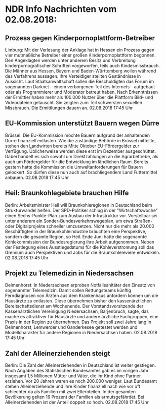 # NDR Info Nachrichten vom 02.08.2018:


## Prozess gegen Kinderpornoplattform-Betreiber
Limburg: Mit der Verlesung der Anklage hat in Hessen ein Prozess gegen vier mutmaßliche Betreiber einer großen Kinderpornoplattform begonnen. Den Angeklagten werden unter anderem Besitz und Verbreitung kinderpornografischer Schriften vorgeworfen, teils auch Kindesmissbrauch. Die Männer aus Hessen, Bayern und Baden-Württemberg wollen während des Verfahrens aussagen. Ihre Verteidiger stellten Geständnisse in Aussicht. Laut Staatsanwaltschaft sollen die Beschuldigten das Forum im sogenannten Darknet – einem verborgenen Teil des Internets - aufgebaut oder als Programmierer und Moderator betreut haben. Nach Erkenntnissen der Ermittler haben mehr als 100.000 Nutzer über die Plattform Bild- und Videodateien getauscht. Sie zeigten zum Teil schwersten sexuellen Missbrauch. Die Ermittlungen dauern an. 02.08.2018 17:45 Uhr 

## EU-Kommission unterstützt Bauern wegen Dürre
Brüssel: Die EU-Kommission möchte Bauern aufgrund der anhaltenden Dürre finanziell entlasten. Wie die zuständige Behörde in Brüssel mitteilte, stehen den Landwirten bereits Mitte Oktober EU-Fördergelder zur Verfügung. Üblicherweise werden diese erst im Dezember ausgeschüttet. Dabei handelt es sich sowohl um Direktzahlungen an die Agrarbetriebe, als auch um Fördergelder für die Entwicklung im ländlichen Raum. Bereits gestern hatte die Kommission die Umweltanforderungen für Bauern gelockert. So dürfen diese nun auch auf brachliegendem Land Futtermittel anbauen. 02.08.2018 17:45 Uhr 

## Heil: Braunkohlegebiete brauchen Hilfe
Berlin: Arbeitsminister Heil will Braunkohleregionen in Deutschland beim Strukturwandel helfen. Der SPD-Politiker schlug in der "Wirtschaftswoche" einen Sechs-Punkte-Plan zum Ausbau der Infrastruktur vor. Vorstellbar sei unter anderem ein Sonder-Bundesverkehrswegeplan, um etwa Straßen- oder Digitalprojekte schneller umzusetzen. Nicht nur die mehr als 20.000 Beschäftigten in der Braunkohleindustrie bräuchten eine Perspektive, sondern die gesamte Region, so Heil. Ende Juni hatte die sogenannte Kohlekommission der Bundesregierung ihre Arbeit aufgenommen. Neben der Festlegung eines Ausstiegsdatums für die Kohleverstromung soll das Gremium auch Perspektiven und Jobs für die Braunkohlereviere entwickeln. 02.08.2018 17:45 Uhr 

## Projekt zu Telemedizin in Niedersachsen
Delmenhorst: In Niedersachsen erproben Notfallsanitäter den Einsatz von sogenannter Telemedizin. Damit sollen Rettungsteams künftig Ferndiagnosen von Ärzten aus dem Krankenhaus anfordern können um die Hausärzte zu entlasten. Diese übernehmen bisher den kassenärztlichen Bereitschaftsdienst am Wochenende. Der Vorstandsvorsitzende der Kassenärztlichen Vereinigung Niedersachsen, Barjenbruch, sagte, das mache es attraktiver für Hausärzte und andere ärztliche Fachgruppen, eine Praxis in der Region zu übernehmen. Das Projekt soll zwei Jahre lang in Delmenhorst, Lemwerder und Ganderkesee getestet werden und Modellcharakter für andere Regionen in Niedersachsen haben. 02.08.2018 17:45 Uhr 

## Zahl der Alleinerziehenden steigt
Berlin: Die Zahl der Alleinerziehenden in Deutschland ist weiter gestiegen. Nach Angaben des Statistischen Bundesamtes gab es im vorigen Jahr insgesamt 1,5 Millionen Mütter und Väter, die ihr Kind ohne Partner erziehen. Vor 20 Jahren waren es noch 200.000 weniger. Laut Bundesamt stehen Alleinerziehende und ihre Kinder finanziell nach wie vor oft schlechter da als Familien mit zwei Elternteilen. In der gesamten Bevölkerung gelten 16 Prozent der Familien als armutsgefährdet. Bei Alleinerziehenden ist der Anteil doppelt so hoch. 02.08.2018 17:45 Uhr 

